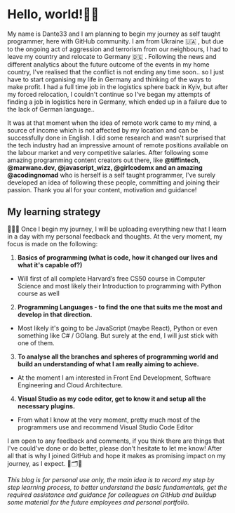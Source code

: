 <h1>Hello, world!👋🏼</h1>

My name is Dante33 and I am planning to begin my journey as self taught programmer, here with GitHub community. I am from Ukraine 🇺🇦 , but due to the ongoing act of aggression and terrorism from our neighbours, I had to leave my country and relocate to Germany 🇩🇪 . Following the news and different analytics about the future outcome of the events in my home country, I've realised that the conflict is not ending any time soon.. so I just have to start organising my life in Germany and thinking of the ways to make profit. I had a full time job in the logistics sphere back in Kyiv, but after my forced relocation, I couldn't continue so I've began my attempts of finding a job in logistics here in Germany, which ended up in a failure due to the lack of German language..

It was at that moment when the idea of remote work came to my mind, a source of income which is not affected by my location and can be successfully done in English. I did some research and wasn't surprised that the tech industry had an impressive amount of remote positions available on the labour market and very competitive salaries. After following some amazing programming content creators out there, like **@tiffintech, @marwane.dev, @javascript_wizz, @girlcodemx and an amazing @acodingnomad** who is herself is a self taught programmer, I've surely developed an idea of following these people, committing and joining their passion. Thank you all for your content, motivation and guidance!

<h2>My learning strategy</h2>

👨🏼‍💻 Once I begin my journey, I will be uploading everything new that I learn in a day with my personal feedback and thoughts. At the very moment, my focus is made on the following:

1. **Basics of programming (what is code, how it changed our lives and what it's capable of?)**
- Will first of all complete Harvard’s free CS50 course in Computer Science and most likely their Introduction to programming with Python course as well

2. **Programming Languages - to find the one that suits me the most and develop in that direction.**
- Most likely it's going to be JavaScript (maybe React), Python or even something like C# / GOlang. But surely at the end, I will just stick with one of them.

3. **To analyse all the branches and spheres of programming world and build an understanding of what I am really aiming to achieve.**
- At the moment I am interested in Front End Development, Software Engineering and Cloud Architecture.

4. **Visual Studio as my code editor, get to know it and setup all the necessary plugins.**
- From what I know at the very moment, pretty much most of the programmers use and recommend Visual Studio Code Editor

I am open to any feedback and comments, if you think there are things that I've could've done or do better, please don't hesitate to let me know! After all that is why I joined GitHub and hope it makes as promising impact on my journey, as I expect. 🧩🗂💬

*This blog is for personal use only, the main idea is to record my step by step learning process, to better understand the basic fundamentals, get the required assistance and guidance for colleagues on GitHub and buildup some material for the future employees and personal portfolio.*
